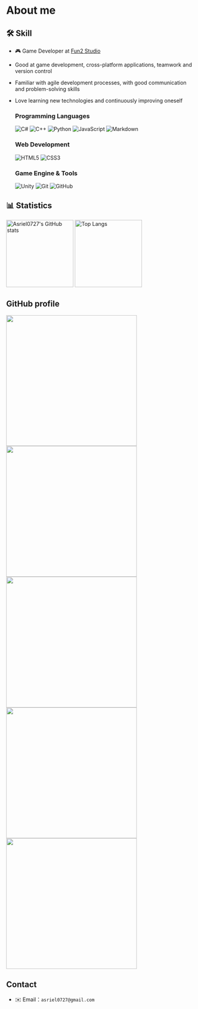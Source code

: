 # About me


## 🛠️ Skill
- 🎮 Game Developer at [Fun2 Studio](https://fun2studio.com/)
- Good at game development, cross-platform applications, teamwork and version control
- Familiar with agile development processes, with good communication and problem-solving skills
- Love learning new technologies and continuously improving oneself

    ### Programming Languages
    <p>
    <img src="https://img.shields.io/badge/-C%23-239120?style=flat-square&logo=c-sharp&logoColor=white" alt="C#" />
    <img src="https://img.shields.io/badge/-C++-00599C?style=flat-square&logo=c%2B%2B&logoColor=white" alt="C++" />
    <img src="https://img.shields.io/badge/-Python-3776AB?style=flat-square&logo=python&logoColor=white" alt="Python" />
    <img src="https://img.shields.io/badge/-JavaScript-F7DF1E?style=flat-square&logo=javascript&logoColor=black" alt="JavaScript" />
    <img src="https://img.shields.io/badge/-Markdown-000000?style=flat-square&logo=markdown&logoColor=white"    alt="Markdown" />
    </p>

    ### Web Development
    <p>
    <img src="https://img.shields.io/badge/-HTML5-E34F26?style=flat-square&logo=html5&logoColor=white" alt="HTML5" />
    <img src="https://img.shields.io/badge/-CSS3-1572B6?style=flat-square&logo=css3&logoColor=white" alt="CSS3" />
    </p>

    ### Game Engine & Tools
    <p>
    <img src="https://img.shields.io/badge/-Unity-000000?style=flat-square&logo=unity&logoColor=white" alt="Unity" />
    <img src="https://img.shields.io/badge/-Git-F05032?style=flat-square&logo=git&logoColor=white" alt="Git" />
    <img src="https://img.shields.io/badge/-GitHub-000000??style=flat-square&logo=github&logoColor=white" alt="GitHub" />
    </p>


## 📊 Statistics

<p>
  <img src="https://github-readme-stats.vercel.app/api?username=Asriel0727&show_icons=true&theme=dark&hide_border=true&count_private=true" alt="Asriel0727's GitHub stats" height="180"/>
  <img src="https://github-readme-stats.vercel.app/api/top-langs/?username=anuraghazra&layout=compact" alt="Top Langs" height="180"/>
</p>

## GitHub profile 

<a href="https://github.com/Asriel0727/Unity-Azure-OpenAI-speech-demo">
  <img src="https://github-readme-stats.vercel.app/api/pin/?username=Asriel0727&repo=Unity-Azure-OpenAI-speech-demo" width="350"/>
</a>
<a href="https://github.com/Asriel0727/BombBombKing">
  <img src="https://github-readme-stats.vercel.app/api/pin/?username=Asriel0727&repo=BombBombKing" width="350"/>
</a>
<a href="https://github.com/Asriel0727/2D-turn-based-game">
  <img src="https://github-readme-stats.vercel.app/api/pin/?username=Asriel0727&repo=2D-turn-based-game" width="350"/>
</a>
<a href="https://github.com/Asriel0727/RWD-Game-Web">
  <img src="https://github-readme-stats.vercel.app/api/pin/?username=Asriel0727&repo=RWD-Game-Web" width="350"/>
</a>
<a href="https://github.com/Asriel0727/xiangqi-battle">
  <img src="https://github-readme-stats.vercel.app/api/pin/?username=Asriel0727&repo=xiangqi-battle" width="350"/>
</a>

## Contact

- ✉️ Email：`asriel0727@gmail.com` 
